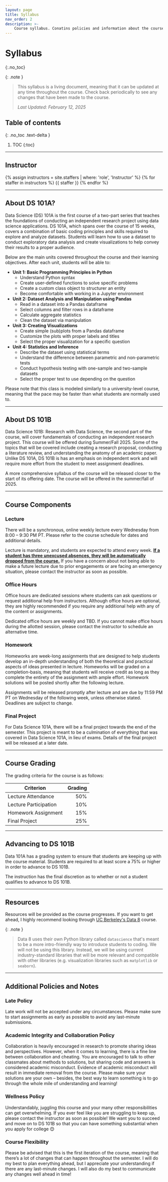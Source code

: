 ```yaml
---
layout: page
title: Syllabus
nav_order: 2
description: >-
    Course syllabus. Conatins policies and information about the course.
---
```


# Syllabus
{:.no_toc}

{: .note }
> This syllabus is a living document, meaning that it can be updated at any time throughout the course. Check back periodically to see any changes that have been made to the course.
> 
> <i> Last Updated: February 12, 2025</i>

## Table of contents
{: .no_toc .text-delta }

1. TOC
{:toc}
---

## Instructor

{% assign instructors = site.staffers | where: 'role', 'Instructor' %}
{% for staffer in instructors %}
{{ staffer }}
{% endfor %}

<hr>


## About DS 101A?

Data Science (DS) 101A is the first course of a two-part series that teaches the foundations of conducting an independent research project using data science applications. DS 101A, which spans over the course of 15 weeks, covers a combination of basic coding principles and skills required to explore and analyze datasets. Students will learn how to use a dataset to conduct exploratory data analysis and create visualizations to help convey their results to a proper audience.

Below are the main units covered throughout the course and their learning objectives. After each unit, students will be able to:
- <b>Unit 1: Basic Programming Principles in Python</b>
    - Understand Python syntax
    - Create user-defined functions to solve specific problems
    - Create a custom class object to structurer an entity 
    - Become comfortable with working in a Jupyter environment
- <b>Unit 2: Dataset Analysis and Manipulation using Pandas</b>
    - Read in a dataset into a Pandas dataframe
    - Select columns and filter rows in a dataframe
    - Calculate aggregate statistics 
    - Clean the dataset via manipulation
- <b>Unit 3: Creating Visualizations</b>
    - Create simple (sub)plots from a Pandas dataframe
    - Customize the plots with proper labels and titles
    - Select the proper visualization for a specific question
- <b>Unit 4: Statistics and Inference</b>
    - Describe the dataset using statistical terms
    - Understand the difference between parametric and non-parametric tests
    - Conduct hypothesis testing with one-sample and two-sample datasets
    - Select the proper test to use depending on the question

Please note that this class is modeled similarly to a university-level course, meaning that the pace may be faster than what students are normally used to. 

<hr>

## About DS 101B

Data Science 101B: Research with Data Science, the second part of the course, will cover fundamentals of conducting an independent research project. This course will be offered during Summer/Fall 2025. Some of the topics that will be covered include creating a research proposal, conducting a literature review, and understanding the anatomy of an academic paper. Unlike DS 101A, DS 101B is has an emphasis on independent work and will require more effort from the student to meet assignment deadlines. 

A more comprehensive syllabus of the course will be released closer to the start of its offering date. The course will be offered in the summer/fall of 2025.

<hr>

## Course Components

### Lecture

There will be a synchronous, online weekly lecture every Wednesday from 8:00 – 9:30 PM PT. Please refer to the course schedule for dates and additional details.

Lecture is mandatory, and students are expected to attend every week. <b><u>If a student has three unexcused absences, they will be automatically dropped from the course.</u></b> If you have a concern about not being able to make a future lecture due to prior engagements or are facing an emergency situation, please contact the instructor as soon as possible. 

### Office Hours
Office hours are dedicated sessions where students can ask questions or request additional help from instructors. Although office hours are optional, they are highly recommended if you require any additional help with any of the content or assignments.

Dedicated office hours are weekly and TBD. If you cannot make office hours during the allotted session, please contact the instructor to schedule an alternative time.

### Homework
Homeworks are week-long assignments that are designed to help students develop an in-depth understanding of both the theoretical and practical aspects of ideas presented in lecture. Homeworks will be graded on a completion-basis, meaning that students will receive credit as long as they complete the entirety of the assignment with ample effort. Homework solutions will be posted shortly after the following lecture.

Assignments will be released promptly after lecture and are due by 11:59 PM PT on Wednesday of the following week, unless otherwise stated. Deadlines are subject to change.

### Final Project
For Data Science 101A, there will be a final project towards the end of the semester. This project is meant to be a culmination of everything that was covered in Data Science 101A, in lieu of exams. Details of the final project will be released at a later date.

<hr>

## Course Grading
The grading criteria for the course is as follows:

| Criterion | Grading |
|-----------|---------:|
| Lecture Attendance	| 50% |
| Lecture Participation	| 10% |
| Homework Assignment	| 15% |
| Final Project	        | 25% |

<hr>

## Advancing to DS 101B

Data 101A has a grading system to ensure that students are keeping up with the course material. Students are required to at least score a 75% or higher in order to advance to DS 101B. 

The instruction has the final discretion as to whether or not a student qualifies to advance to DS 101B. 

<hr>

## Resources

Resources will be provided as the course progresses. If you want to get ahead, I highly recommend looking through [UC Berkeley's Data 8](https://www.data8.org/sp25/index.html) course. 

{: .note }
> Data 8 uses their own Python library called `datascience` that's meant to be a more intro-friendly way to introduce students to coding. We will not be using this library. Instead, we will be using current industry-standard libraries that will be more relevant and compatible with other libraries (e.g. visualization libraries such as `matplotlib` or `seaborn`). 


<hr>

## Additional Policies and Notes

### Late Policy 
Late work will not be accepted under any circumstances. Please make sure to start assignments as early as possible to avoid any last-minute submissions.

### Academic Integrity and Collaboration Policy 
Collaboration is heavily encouraged in research to promote sharing ideas and perspectives. However, when it comes to learning, there is a fine line between collaboration and cheating. You are encouraged to talk to other classmates about methods to solutions, but sharing code and answers is considered academic misconduct. Evidence of academic misconduct will result in immediate removal from the course. Please make sure your solutions are your own – besides, the best way to learn something is to go through the whole mile of understanding and learning!

### Wellness Policy 
Understandably, juggling this course and your many other responsibilities can get overwhelming. If you ever feel like you are struggling to keep up, please contact the instructor as soon as possible! We want you to succeed and move on to DS 101B so that you can have something substantial when you apply for college 😊 

### Course Flexibility 
Please be advised that this is the first iteration of the course, meaning that there’s a lot of changes that can happen throughout the semester. I will do my best to plan everything ahead, but I appreciate your understanding if there are any last-minute changes. I will also do my best to communicate any changes well ahead in time!
